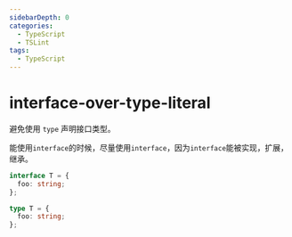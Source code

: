 ```yaml
---
sidebarDepth: 0
categories:
  - TypeScript
  - TSLint
tags:
  - TypeScript
---
```


# interface-over-type-literal

避免使用 `type` 声明接口类型。

<Badge text="TSOnly" type="warn" vertical="middle" /> <Badge text="HasFixer" vertical="middle" />

能使用`interface`的时候，尽量使用`interface`，因为`interface`能被实现，扩展，继承。

<div class="code-style good">

```ts
interface T = {
  foo: string;
};
```

</div>
<div class="code-style bad">

```ts
type T = {
  foo: string;
};
```

</div>
